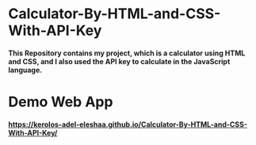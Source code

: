 # Calculator-By-HTML-and-CSS-With-API-Key
#### This Repository contains my project, which is a calculator using HTML and CSS, and I also used the API key to calculate in the JavaScript language.
# Demo Web App
#### https://kerolos-adel-eleshaa.github.io/Calculator-By-HTML-and-CSS-With-API-Key/

